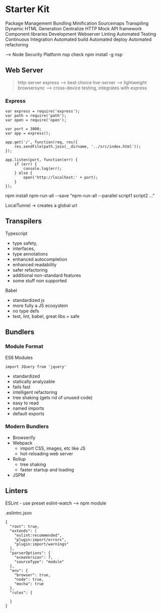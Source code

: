 # Starter Kit

Package Management
Bundling
Minification
Sourcemaps
Transpiling
Dynamic HTML Generation
Centralize HTTP
Mock API framework
Component libraries
Development Webserver
Linting
Automated Testing
Continuous Integration
Automated build
Automated deploy
Automated refactoring

--> Node Security Platform
    nsp check
    npm install -g nsp

## Web Server

> http-server
> express --> best choice
> live-server --> lightweight
> browsersync --> cross-device testing, integrates with express

### Express
```
var express = require('express');
var path = require('path');
var open = require('open');

var port = 3000;
var app = express();

app.get('/', function(req, res){
    res.sendFile(path.join(__dirname, '../src/index.html'));
});

app.listen(port, function(err) {
    if (err) {
        console.log(err);
    } else {
        open('http://localhost:' + port);
    }
});
```

npm install npm-run-all --save
"npm-run-all --parallel script1 script2 ..."

LocalTunnel -> creates a global url

## Transpilers

Typescript
- type safety,
- interfaces,
- type annotations
- enhanced autocompletion
- enhanced readability
- safer refactoring
- additional non-standard features
- some stuff non supported

Babel
- standardized js
- more fully a JS ecosystem
- no type defs
- test, lint, babel, great libs = safe


## Bundlers

### Module Format
ES6 Modules

``` import JQuery from 'jquery' ```

- standardized
- statically analyzable
- fails fast
- intelligent refactoring
- tree shaking (gets rid of unused code)
- easy to read
- named imports
- default exports

### Modern Bundlers

- Browserify
- Webpack
    - import CSS, images, etc like JS
    - hot-reloading web server
- Rollup
    - tree shaking
    - faster startup and loading
- JSPM


## Linters

ESLint - use preset
eslint-watch --> npm module

.eslintrc.json
```
{
  "root": true,
  "extends": [
    "eslint:recommended",
    "plugin:import/errors",
    "plugin:import/warnings"
  ],
  "parserOptions": {
    "ecmaVersion": 7,
    "sourceType": "module"
  },
  "env": {
    "browser": true,
    "node": true,
    "mocha": true
  },
  "rules": {

  }
}
```

